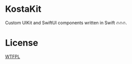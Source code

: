# KostaKit

Custom UIKit and SwiftUI components written in Swift 🔥🔥🔥.

# License

[WTFPL](http://www.wtfpl.net/txt/copying/)
